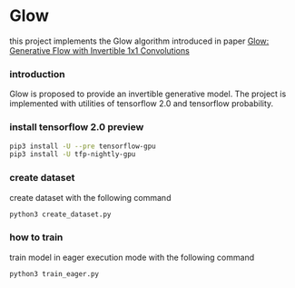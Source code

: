 # Glow
this project implements the Glow algorithm introduced in paper [Glow: Generative Flow with Invertible 1x1 Convolutions](https://arxiv.org/abs/1807.03039)

### introduction
Glow is proposed to provide an invertible generative model. The project is implemented with utilities of tensorflow 2.0 and tensorflow probability. 

### install tensorflow 2.0 preview
```bash
pip3 install -U --pre tensorflow-gpu
pip3 install -U tfp-nightly-gpu
```

### create dataset
create dataset with the following command

```bash
python3 create_dataset.py
```

### how to train
train model in eager execution mode with the following command

```bash
python3 train_eager.py
```
